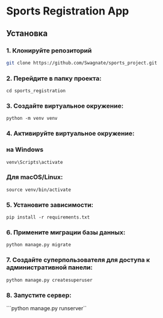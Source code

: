 # Sports Registration App

## Установка

### 1. Клонируйте репозиторий
```bash
git clone https://github.com/Swagnate/sports_project.git
```

### 2. Перейдите в папку проекта:
```
cd sports_registration
```

### 3. Создайте виртуальное окружение:
```python -m venv venv```

### 4. Активируйте виртуальное окружение:

### на Windows
```venv\Scripts\activate```

### Для macOS/Linux:
```source venv/bin/activate```

### 5. Установите зависимости:
```pip install -r requirements.txt```

### 6. Примените миграции базы данных:
```python manage.py migrate```

### 7. Создайте суперпользователя для доступа к административной панели:
```python manage.py createsuperuser```

### 8. Запустите сервер:
```python manage.py runserver``
